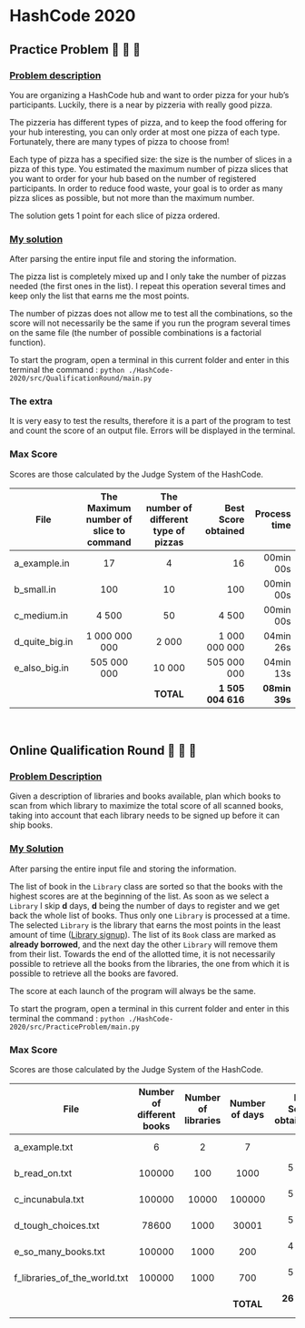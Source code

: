 # HashCode 2020

## Practice Problem :pizza: :pizza: :pizza:

### [Problem description](./src/PracticeProblem/practice_problem.pdf)

You are organizing a HashCode hub and want to order pizza for your hub’s participants.
Luckily, there is a near by pizzeria with really good pizza.

The pizzeria has different types of pizza, and to keep the food offering for your hub interesting, you can only order at most one pizza of each type.
Fortunately, there are many types of pizza to choose from!

Each type of pizza has a specified size: the size is the number of slices in a pizza of this type.
You estimated the maximum number of pizza slices that you want to order for your hub based on the number of registered participants.
In order to reduce food waste, your goal is to order as many pizza slices as possible, but not more than the maximum number.

The solution gets 1 point for each slice of pizza ordered.

### [My solution](./src/PracticeProblem/main.py)

After parsing the entire input file and storing the information.

The pizza list is completely mixed up and I only take the number of pizzas needed (the first ones in the list).
I repeat this operation several times and keep only the list that earns me the most points.

The number of pizzas does not allow me to test all the combinations, so the score will not necessarily be the same if you run the program several times on the same file (the number of possible combinations is a factorial function).

To start the program, open a terminal in this current folder and enter in this terminal the command :
`python ./HashCode-2020/src/QualificationRound/main.py`

### The extra

It is very easy to test the results, therefore it is a part of the program to test and count the score of an output file.
Errors will be displayed in the terminal.

### Max Score

Scores are those calculated by the Judge System of the HashCode.

<center>

| File           | The Maximum number of slice to command | The number of different type of pizzas | Best Score obtained | Process time |
| -------------- | :------------------------------------: | :------------------------------------: | ------------------: | -----------: |
| a_example.in   |                   17                   |                   4                    |                  16 |    00min 00s |
| b_small.in     |                  100                   |                   10                   |                 100 |    00min 00s |
| c_medium.in    |                  4 500                 |                   50                   |               4 500 |    00min 00s |
| d_quite_big.in |              1 000 000 000             |                  2 000                 |       1 000 000 000 |    04min 26s |
| e_also_big.in  |              505 000 000               |                 10 000                 |         505 000 000 |    04min 13s |
|                |                                        |               __TOTAL__                |   __1 505 004 616__ |__08min 39s__ |

</center>
</br>

## Online Qualification Round :blue_book: :green_book: :orange_book:

### [Problem Description](./src/QualificationRound/hashcode_2020_online_qualification_round.pdf)

Given a description of libraries and books available, plan which books to scan from which library to maximize the total score of all scanned books, taking into account that each library needs to be signed up before it can ship books.

### [My Solution](./src/QualificationRound/main.py)

After parsing the entire input file and storing the information.

The list of book in the `Library` class are sorted so that the books with the highest scores are at the beginning of the list.
As soon as we select a `Library` I skip __d__ days, __d__ being the number of days to register and we get back the whole list of books.
Thus only one `Library` is processed at a time.
The selected `Library` is the library that earns the most points in the least amount of time ([Library signup](./src/QualificationRound/hashcode_2020_online_qualification_round.pdf)).
The list of its `Book` class are marked as __already borrowed__, and the next day the other `Library` will remove them from their list.
Towards the end of the allotted time, it is not necessarily possible to retrieve all the books from the libraries, the one from which it is possible to retrieve all the books are favored.

The score at each launch of the program will always be the same.

To start the program, open a terminal in this current folder and enter in this terminal the command :
`python ./HashCode-2020/src/PracticeProblem/main.py`

### Max Score

Scores are those calculated by the Judge System of the HashCode.

<center>

| File                         | Number of different books | Number of libraries | Number of days | Best Score obtained |  Process time |
| ---------------------------- | :-----------------------: | :-----------------: | :------------: | ------------------: | ------------: |
| a_example.txt                |             6             |          2          |       7        |                  21 |     00min 00s |
| b_read_on.txt                |          100000           |         100         |      1000      |           5 822 900 |     00min 01s |
| c_incunabula.txt             |          100000           |        10000        |     100000     |           5 689 822 |     01min 31s |
| d_tough_choices.txt          |           78600           |        1000         |     30001      |           5 029 115 |     12min 54s |
| e_so_many_books.txt          |          100000           |        1000         |      200       |           4 593 379 |     00min 21s |
| f_libraries_of_the_world.txt |          100000           |        1000         |      700       |           5 306 212 |     00min 05s |
|                              |                           |                     |   __TOTAL__    |      __26 441 449__ | __14min 55s__ |

</center>

